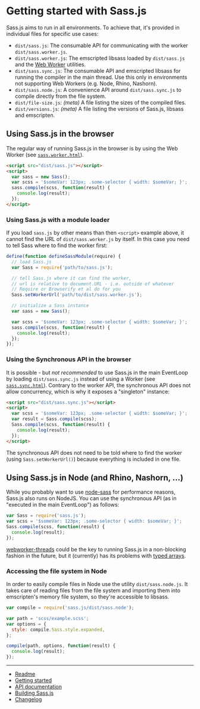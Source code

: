 # Getting started with Sass.js

Sass.js aims to run in all environments. To achieve that, it's provided in individual files for specific use cases:

* `dist/sass.js`: The consumable API for communicating with the worker `dist/sass.worker.js`.
* `dist/sass.worker.js`: The emscripted libsass loaded by `dist/sass.js` and the [Web Worker](https://developer.mozilla.org/en/docs/Web/API/Worker) utilities.
* `dist/sass.sync.js`: The consumable API and emscripted libsass for running the compiler in the main thread. Use this only in environments not supporting Web Workers (e.g. Node, Rhino, Nashorn).
* `dist/sass.node.js`: A convenience API around `dist/sass.sync.js` to compile directly from the file system.
* `dist/file-size.js`: *(meta)* A file listing the sizes of the compiled files.
* `dist/versions.js`: *(meta)* A file listing the versions of Sass.js, libsass and emscripten.


## Using Sass.js in the browser

The regular way of running Sass.js in the browser is by using the Web Worker (see  [`sass.worker.html`](../sass.worker.html)).

```html
<script src="dist/sass.js"></script>
<script>
  var sass = new Sass();
  var scss = '$someVar: 123px; .some-selector { width: $someVar; }';
  sass.compile(scss, function(result) {
    console.log(result);
  });
</script>
```

### Using Sass.js with a module loader

If you load `sass.js` by other means than then `<script>` example above, it cannot find the URL of `dist/sass.worker.js` by itself. In this case you need to tell Sass where to find the worker first:

```js
define(function defineSassModule(require) {
  // load Sass.js
  var Sass = require('path/to/sass.js');

  // tell Sass.js where it can find the worker,
  // url is relative to document.URL - i.e. outside of whatever
  // Require or Browserify et al do for you
  Sass.setWorkerUrl('path/to/dist/sass.worker.js');

  // initialize a Sass instance
  var sass = new Sass();

  var scss = '$someVar: 123px; .some-selector { width: $someVar; }';
  sass.compile(scss, function(result) {
    console.log(result);
  });
});
```

### Using the Synchronous API in the browser

It is possible - but *not recommended* to use Sass.js in the main EventLoop by loading `dist/sass.sync.js` instead of using a Worker (see [`sass.sync.html`](../sass.sync.html)). Contrary to the worker API, the synchronous API does not allow concurrency, which is why it exposes a "singleton" instance:

```html
<script src="dist/sass.sync.js"></script>
<script>
  var scss = '$someVar: 123px; .some-selector { width: $someVar; }';
  var result = Sass.compile(scss);
  Sass.compile(scss, function(result) {
    console.log(result);
  });
</script>
```

The synchronous API does not need to be told where to find the worker (using `Sass.setWorkerUrl()`) because everything is included in one file.


## Using Sass.js in Node (and Rhino, Nashorn, …)

While you probably want to use [node-sass](https://github.com/sass/node-sass) for performance reasons, Sass.js also runs on NodeJS. You can use the synchronous API (as in "executed in the main EventLoop") as follows:

```js
var Sass = require('sass.js');
var scss = '$someVar: 123px; .some-selector { width: $someVar; }';
Sass.compile(scss, function(result) {
  console.log(result);
});
```

[webworker-threads](https://www.npmjs.com/package/webworker-threads) could be the key to running Sass.js in a non-blocking fashion in the future, but it (currently) has its problems with [typed arrays](https://github.com/audreyt/node-webworker-threads/issues/18#issuecomment-92098583).

### Accessing the file system in Node

In order to easily compile files in Node use the utility `dist/sass.node.js`. It takes care of reading files from the file system and importing them into emscripten's memory file system, so they're accessible to libsass.

```js
var compile = require('sass.js/dist/sass.node');

var path = 'scss/example.scss';
var options = {
  style: compile.Sass.style.expanded,
};

compile(path, options, function(result) {
  console.log(result);
});
```

---

* [Readme](../README.md)
* [Getting started](./getting-started.md)
* [API documentation](./api.md)
* [Building Sass.js](./build.md)
* [Changelog](../CHANGELOG.md)
